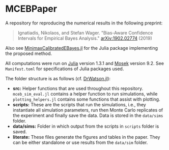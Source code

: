 # MCEBPaper

A repository for reproducing the numerical results in the following preprint:

  >Ignatiadis, Nikolaos, and Stefan Wager. "Bias-Aware Confidence Intervals for Empirical Bayes Analysis." [arXiv:1902.02774](https://arxiv.org/abs/1902.02774) (2019)

Also see [MinimaxCalibratedEBayes.jl](https://github.com/nignatiadis/MinimaxCalibratedEBayes.jl) for the Julia package implementing the proposed method. 

All computations were run on [Julia](https://julialang.org/) version 1.3.1 and [Mosek](https://www.mosek.com/) version 9.2. See `Manifest.toml` for specifications of Julia packages used. 

The folder structure is as follows (cf. [DrWatson.jl](https://github.com/JuliaDynamics/DrWatson.jl)):

* **src:** Helper functions that are used throughout this repository. `mceb_sim_eval.jl` contains a helper function to run simulations, while `plotting_helpers.jl` contains some functions that assist
with plotting.
* **scripts:** These are the scripts that run the simulations, i.e., they instantiate all simulation 
parameters, run then Monte Carlo replicates of the experiment and finally save the data. Data is stored in the `data/sims` folder. 
* **data/sims:** Folder in which output from the scripts in `scripts` folder is saved.
* **literate:** These files generate the figures and tables in the paper. They can be either standalone or use results from the `data/sim` folder.


